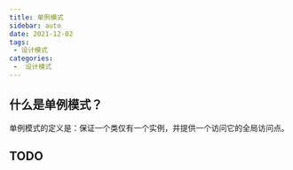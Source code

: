 ```yaml
---
title: 单例模式
sidebar: auto
date: 2021-12-02
tags:
 - 设计模式
categories:
 -  设计模式
---
```


## 什么是单例模式？
单例模式的定义是：保证一个类仅有一个实例，并提供一个访问它的全局访问点。

## TODO